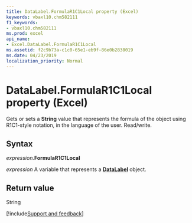 ```yaml
---
title: DataLabel.FormulaR1C1Local property (Excel)
keywords: vbaxl10.chm582111
f1_keywords:
- vbaxl10.chm582111
ms.prod: excel
api_name:
- Excel.DataLabel.FormulaR1C1Local
ms.assetid: f2c9b73a-c1c0-65e1-eb9f-86e0b2838019
ms.date: 04/23/2019
localization_priority: Normal
---
```



# DataLabel.FormulaR1C1Local property (Excel)

Gets or sets a **String** value that represents the formula of the object using R1C1-style notation, in the language of the user. Read/write.


## Syntax

_expression_.**FormulaR1C1Local**

_expression_ A variable that represents a **[DataLabel](excel.datalabel(object).md)** object.


## Return value

String




[!include[Support and feedback](~/includes/feedback-boilerplate.md)]